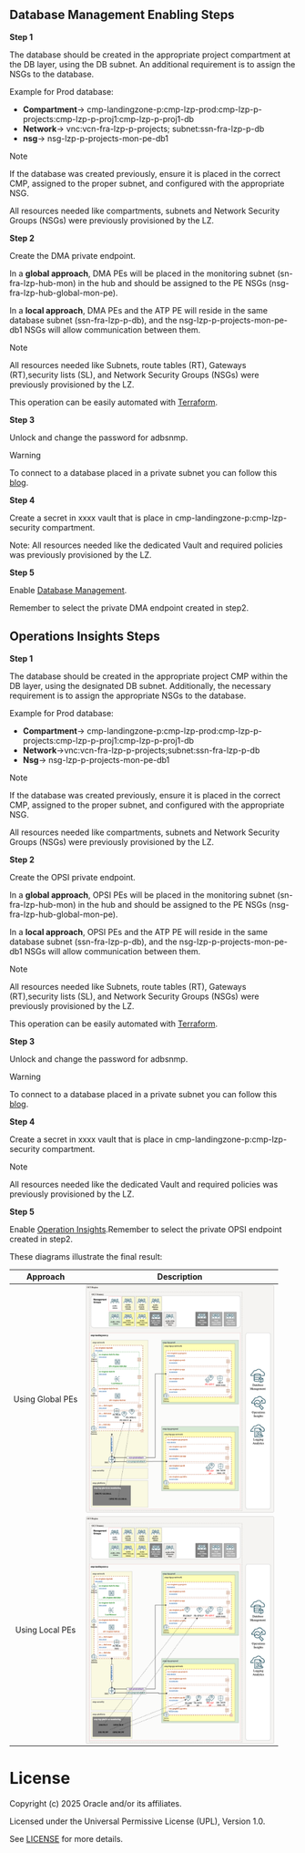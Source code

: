 ## **Database Management Enabling Steps**

**Step 1**

The database should be created in the appropriate project compartment at the DB layer, using the DB subnet. An additional requirement is to assign the NSGs to the database.

Example for Prod database: 

* **Compartment**-> cmp-landingzone-p:cmp-lzp-prod:cmp-lzp-p-projects:cmp-lzp-p-proj1:cmp-lzp-p-proj1-db
* **Network**-> vnc:vcn-fra-lzp-p-projects; subnet:ssn-fra-lzp-p-db
* **nsg**-> nsg-lzp-p-projects-mon-pe-db1

> [!Note] 
> If the database was created previously, ensure it is placed in the correct CMP, assigned to the proper subnet, and configured with the appropriate NSG.
> 
>  All resources needed like compartments, subnets and Network Security Groups (NSGs) were previously provisioned by the LZ.

**Step 2**

Create the DMA private endpoint. 

In a **global approach**, DMA PEs will be placed in the monitoring subnet (sn-fra-lzp-hub-mon) in the hub and should be assigned to the PE NSGs (nsg-fra-lzp-hub-global-mon-pe).

In a **local approach**, DMA PEs and the ATP PE will reside in the same database subnet (ssn-fra-lzp-p-db), and the nsg-lzp-p-projects-mon-pe-db1 NSGs will allow communication between them.

> [!Note] 
> All resources needed like Subnets, route tables (RT), Gateways (RT),security lists (SL), and Network Security Groups (NSGs) were previously provisioned by the LZ.
> 
> This operation can be easily automated with [Terraform](https://registry.terraform.io/providers/oracle/oci/latest/docs/resources/database_management_db_management_private_endpoint).

**Step 3**

Unlock and change the password for adbsnmp.

> [!WARNING]  
> To connect to a database placed in a private subnet you can follow this [blog](https://blogs.oracle.com/datawarehousing/post/4-ways-to-connect-to-autonomous-database-on-a-private-network).

**Step 4**

Create a secret in xxxx vault that is place in cmp-landingzone-p:cmp-lzp-security compartment.

Note: All resources needed like the dedicated Vault and required policies was previously provisioned by the LZ.

**Step 5**

Enable [Database Management](https://docs.oracle.com/en-us/iaas/database-management/doc/enable-database-management-autonomous-databases.html).

Remember to select the private DMA endpoint created in step2.


## **Operations Insights Steps**

**Step 1**

The database should be created in the appropriate project CMP within the DB layer, using the designated DB subnet. Additionally, the necessary requirement is to assign the appropriate NSGs to the database.

Example for Prod database: 

* **Compartment**-> cmp-landingzone-p:cmp-lzp-prod:cmp-lzp-p-projects:cmp-lzp-p-proj1:cmp-lzp-p-proj1-db
* **Network**->vnc:vcn-fra-lzp-p-projects;subnet:ssn-fra-lzp-p-db
* **Nsg**-> nsg-lzp-p-projects-mon-pe-db1

> [!Note] 
> If the database was created previously, ensure it is placed in the correct CMP, assigned to the proper subnet, and configured with the appropriate NSG.
> 
> All resources needed like compartments, subnets and Network Security Groups (NSGs) were previously provisioned by the LZ.

**Step 2**

Create the OPSI private endpoint.

In a **global approach**, OPSI PEs will be placed in the monitoring subnet (sn-fra-lzp-hub-mon) in the hub and should be assigned to the PE NSGs (nsg-fra-lzp-hub-global-mon-pe).

In a **local approach**, OPSI PEs and the ATP PE will reside in the same database subnet (ssn-fra-lzp-p-db), and the nsg-lzp-p-projects-mon-pe-db1 NSGs will allow communication between them.

> [!Note] 
>  All resources needed like Subnets, route tables (RT), Gateways (RT),security lists (SL), and Network Security Groups (NSGs) were previously provisioned by the LZ.
>
> This operation can be easily automated with [Terraform](https://registry.terraform.io/providers/oracle/oci/latest/docs/data-sources/opsi_operations_insights_private_endpoints).

**Step 3**

Unlock and change the password for adbsnmp.

> [!WARNING]  
> To connect to a database placed in a private subnet you can follow this [blog](https://blogs.oracle.com/datawarehousing/post/4-ways-to-connect-to-autonomous-database-on-a-private-network).

**Step 4**

Create a secret in xxxx vault that is place in cmp-landingzone-p:cmp-lzp-security compartment.

> [!Note] 
>  All resources needed like the dedicated Vault and required policies was previously provisioned by the LZ.

**Step 5**

Enable [Operation Insights](https://docs.oracle.com/en-us/iaas/autonomous-database/doc/enable-operations-insights-dedicated-autonomous-database.html).Remember to select the private OPSI endpoint created in step2.

These diagrams illustrate the final result:


|  Approach  | Description | 
|:--:|---|
| Using Global PEs | <img src="../images/OBS_ADDON_GLOBAL.png" height="400" align="center">| 
| Using Local PEs | <img src="../images/OBS_ADDON_LOCAL.png" height="400" align="center">| 


# License <!-- omit from toc -->

Copyright (c) 2025 Oracle and/or its affiliates.

Licensed under the Universal Permissive License (UPL), Version 1.0.

See [LICENSE](/LICENSE) for more details.



